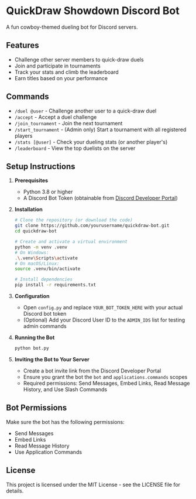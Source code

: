 # QuickDraw Showdown Discord Bot

A fun cowboy-themed dueling bot for Discord servers.

## Features

- Challenge other server members to quick-draw duels
- Join and participate in tournaments 
- Track your stats and climb the leaderboard
- Earn titles based on your performance

## Commands

- `/duel @user` - Challenge another user to a quick-draw duel
- `/accept` - Accept a duel challenge
- `/join_tournament` - Join the next tournament
- `/start_tournament` - (Admin only) Start a tournament with all registered players
- `/stats [@user]` - Check your dueling stats (or another player's)
- `/leaderboard` - View the top duelists on the server

## Setup Instructions

1. **Prerequisites**
   - Python 3.8 or higher
   - A Discord Bot Token (obtainable from [Discord Developer Portal](https://discord.com/developers/applications))

2. **Installation**
   ```bash
   # Clone the repository (or download the code)
   git clone https://github.com/yourusername/quickdraw-bot.git
   cd quickdraw-bot
   
   # Create and activate a virtual environment
   python -m venv .venv
   # On Windows:
   .\.venv\Scripts\activate
   # On macOS/Linux:
   source .venv/bin/activate
   
   # Install dependencies
   pip install -r requirements.txt
   ```

3. **Configuration**
   - Open `config.py` and replace `YOUR_BOT_TOKEN_HERE` with your actual Discord bot token
   - (Optional) Add your Discord User ID to the `ADMIN_IDS` list for testing admin commands

4. **Running the Bot**
   ```bash
   python bot.py
   ```

5. **Inviting the Bot to Your Server**
   - Create a bot invite link from the Discord Developer Portal
   - Ensure you grant the bot the `bot` and `applications.commands` scopes
   - Required permissions: Send Messages, Embed Links, Read Message History, and Use Slash Commands

## Bot Permissions

Make sure the bot has the following permissions:
- Send Messages
- Embed Links
- Read Message History
- Use Application Commands

## License

This project is licensed under the MIT License - see the LICENSE file for details. 